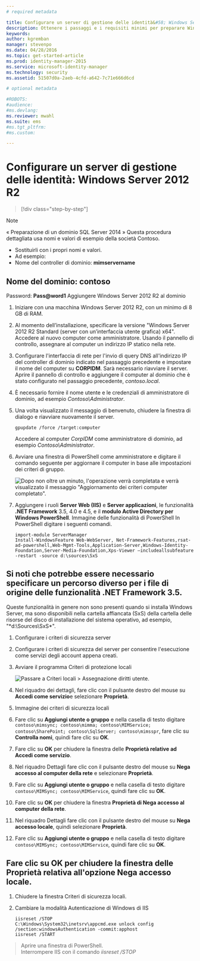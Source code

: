 ```yaml
---
# required metadata

title: Configurare un server di gestione delle identità&#58; Windows Server 2012 R2 | Microsoft Identity Manager
description: Ottenere i passaggi e i requisiti minimi per preparare Windows Server 2012 RS all'uso con MIM 2016.
keywords:
author: kgremban
manager: stevenpo
ms.date: 04/28/2016
ms.topic: get-started-article
ms.prod: identity-manager-2015
ms.service: microsoft-identity-manager
ms.technology: security
ms.assetid: 51507d0a-2aeb-4cfd-a642-7c71e666d6cd

# optional metadata

#ROBOTS:
#audience:
#ms.devlang:
ms.reviewer: mwahl
ms.suite: ems
#ms.tgt_pltfrm:
#ms.custom:

---
```


# Configurare un server di gestione delle identità: Windows Server 2012 R2

>[!div class="step-by-step"]

> [!NOTE]
> « Preparazione di un dominio SQL Server 2014 » Questa procedura dettagliata usa nomi e valori di esempio della società Contoso.
> - Sostituirli con i propri nomi e valori.
> - Ad esempio:
> - Nome del controller di dominio: **mimservername**

## Nome del dominio: **contoso**

Password: **Pass@word1** Aggiungere Windows Server 2012 R2 al dominio

1. Iniziare con una macchina Windows Server 2012 R2, con un minimo di 8 GB di RAM.

2. Al momento dell’installazione, specificare la versione "Windows Server 2012 R2 Standard (server con un’interfaccia utente grafica) x64". Accedere al nuovo computer come amministratore.  Usando il pannello di controllo, assegnare al computer un indirizzo IP statico nella rete.

3. Configurare l'interfaccia di rete per l'invio di query DNS all'indirizzo IP del controller di dominio indicato nel passaggio precedente e impostare il nome del computer su **CORPIDM**.  Sarà necessario riavviare il server.  Aprire il pannello di controllo e aggiungere il computer al dominio che è stato configurato nel passaggio precedente, *contoso.local*.

4. È necessario fornire il nome utente e le credenziali di amministratore di dominio, ad esempio *Contoso\Administrator*.

5. Una volta visualizzato il messaggio di benvenuto, chiudere la finestra di dialogo e riavviare nuovamente il server.

    ```
    gpupdate /force /target:computer
    ```

    Accedere al computer *CorpIDM* come amministratore di dominio, ad esempio *Contoso\Administrator*.

6. Avviare una finestra di PowerShell come amministratore e digitare il comando seguente per aggiornare il computer in base alle impostazioni dei criteri di gruppo.

    ![Dopo non oltre un minuto, l'operazione verrà completata e verrà visualizzato il messaggio "Aggiornamento dei criteri computer completato".](media/MIM-DeployWS2.png)

7. Aggiungere i ruoli **Server Web (IIS)** e **Server applicazioni**, le funzionalità **.NET Framework** 3.5, 4.0 e 4.5, e il **modulo Active Directory per Windows PowerShell**. Immagine delle funzionalità di PowerShell In PowerShell digitare i seguenti comandi.

    ```
    import-module ServerManager
    Install-WindowsFeature Web-WebServer, Net-Framework-Features,rsat-ad-powershell,Web-Mgmt-Tools,Application-Server,Windows-Identity-Foundation,Server-Media-Foundation,Xps-Viewer –includeallsubfeature -restart -source d:\sources\SxS
    ```

## Si noti che potrebbe essere necessario specificare un percorso diverso per i file di origine delle funzionalità **.NET Framework** 3.5.

Queste funzionalità in genere non sono presenti quando si installa Windows Server, ma sono disponibili nella cartella affiancata (SxS) della cartella delle risorse del disco di installazione del sistema operativo, ad esempio, "*d:\Sources\SxS\*".

1. Configurare i criteri di sicurezza server

2. Configurare i criteri di sicurezza del server per consentire l'esecuzione come servizi degli account appena creati.

3. Avviare il programma Criteri di protezione locali

    ![Passare a **Criteri locali > Assegnazione diritti utente**.](media/MIM-DeployWS3.png)

4. Nel riquadro dei dettagli, fare clic con il pulsante destro del mouse su **Accedi come servizio**e selezionare **Proprietà**.

5. Immagine dei criteri di sicurezza locali

6.  Fare clic su **Aggiungi utente o gruppo** e nella casella di testo digitare `contoso\mimsync; contoso\mimma; contoso\MIMService; contoso\SharePoint; contoso\SqlServer; contoso\mimsspr`, fare clic su **Controlla nomi**, quindi fare clic su **OK**.

7. Fare clic su **OK** per chiudere la finestra delle **Proprietà relative ad Accedi come servizio**.

8. Nel riquadro Dettagli fare clic con il pulsante destro del mouse su **Nega accesso al computer della rete** e selezionare **Proprietà**.

9. Fare clic su **Aggiungi utente o gruppo** e nella casella di testo digitare `contoso\MIMSync; contoso\MIMService`, quindi fare clic su **OK**.

10. Fare clic su **OK** per chiudere la finestra **Proprietà di Nega accesso al computer della rete**.

11. Nel riquadro Dettagli fare clic con il pulsante destro del mouse su **Nega accesso locale**, quindi selezionare **Proprietà**.

12. Fare clic su **Aggiungi utente o gruppo** e nella casella di testo digitare `contoso\MIMSync; contoso\MIMService`, quindi fare clic su **OK**.


## Fare clic su **OK** per chiudere la finestra delle **Proprietà relativa all'opzione Nega accesso locale**.

1.  Chiudere la finestra Criteri di sicurezza locali.

2.  Cambiare la modalità Autenticazione di Windows di IIS

    ```
    iisreset /STOP
    C:\Windows\System32\inetsrv\appcmd.exe unlock config /section:windowsAuthentication -commit:apphost
    iisreset /START
    ```

>Aprire una finestra di PowerShell.  
Interrompere IIS con il comando *iisreset /STOP*


<!--HONumber=Apr16_HO4-->


